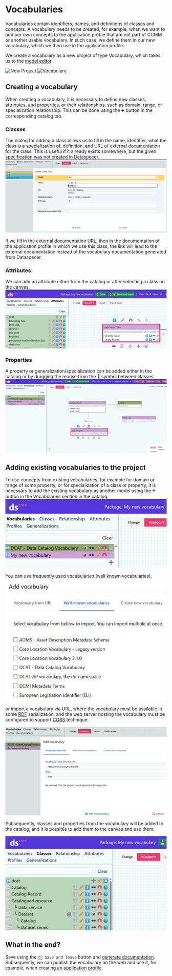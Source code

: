 # Vocabularies

Vocabularies contain identifiers, names, and definitions of classes and concepts.
A vocabulary needs to be created, for example, when we want to add our own concepts to the application profile that are not part of CCMM or another usable vocabulary.
In such case, we define them in our new vocabulary, which we then use in the application profile.

We create a vocabulary as a new project of type Vocabulary, which takes us to the [model editor](editor-modelu.md).

![New Project](../assets/images/nový_projekt_eng.webp)
![Vocabulary](../assets/images/průvodce_projektem_eng.webp)

## Creating a vocabulary

When creating a vocabulary, it is necessary to define new classes, attributes, and properties, or their relationships, such as domain, range, or specialization relationship.
This can be done using the ➕ button in the corresponding catalog tab.

### Classes
The dialog for adding a class allows us to fill in the name, identifier, what the class is a specialization of, definition, and URL of external documentation for the class.
This is useful if it already exists somewhere, but the given specification was not created in Dataspecer.
![Dialog for new class](../assets/images/slovnik_class.webp)

If we fill in the external documentation URL, then in the documentation of the application profile in which we use this class, the link will lead to the external documentation instead of the vocabulary documentation generated from Dataspecer.

### Attributes
We can add an attribute either from the catalog or after selecting a class on the canvas.
![➕ button for new attribute](../assets/images/add_attribute.webp)

### Properties
A property or generalization/specialization can be added either in the catalog or by dragging the mouse from the 🔗 symbol between classes.
![Dragging from 🔗 for new relationship](../assets/images/new_relationship.gif)

## Adding existing vocabularies to the project

To use concepts from existing vocabularies, for example for domain or range of some property, or for specialization of a class or property, it is necessary to add the existing vocabulary as another model using the ➕ button in the Vocabularies section in the catalog.
![Add vocabulary](../assets/images/add_vocabulary.webp)

You can use frequently used vocabularies (well known vocabularies),

![Add well-known vocabulary](../assets/images/add_vocabulary_well_known.webp)

or import a vocabulary via URL, where the vocabulary must be available in some [RDF](slovník-pojmů.md#rdf) serialization, and the web server hosting the vocabulary must be configured to support [CORS](slovník-pojmů.md#cross-origin-resource-sharing-cors) technique.

![Add custom vocabulary](../assets/images/add_vocabulary_custom.webp)

Subsequently, classes and properties from the vocabulary will be added to the catalog, and it is possible to add them to the canvas and use them.

![Added DCAT vocabulary](../assets/images/dcat_added.webp)

## What in the end?
Save using the `💾👋 Save and leave` button and [generate documentation](dataspecer.md#moznosti-projektu).
Subsequently, we can publish the vocabulary on the web and use it, for example, when creating an [application profile](aplikační-profily.md).